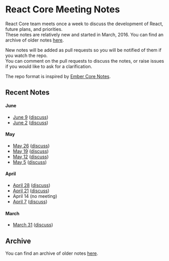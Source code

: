 # React Core Meeting Notes

React Core team meets once a week to discuss the development of React, future plans, and priorities.  
These notes are relatively new and started in March, 2016. You can find an archive of older notes [here](https://discuss.reactjs.org/c/meeting-notes).

New notes will be added as pull requests so you will be notified of them if you watch the repo.  
You can comment on the pull requests to discuss the notes, or raise issues if you would like to ask for a clarification.

The repo format is inspired by [Ember Core Notes](https://github.com/emberjs/core-notes).

## Recent Notes

#### June

* [June 9](https://github.com/reactjs/core-notes/blob/master/2016-06/june-09.md) ([discuss](https://github.com/reactjs/core-notes/pull/19))
* [June 2](https://github.com/reactjs/core-notes/blob/master/2016-06/june-02.md) ([discuss](https://github.com/reactjs/core-notes/pull/18))

#### May

* [May 26](https://github.com/reactjs/core-notes/blob/master/2016-05/may-26.md) ([discuss](https://github.com/reactjs/core-notes/pull/17))
* [May 19](https://github.com/reactjs/core-notes/blob/master/2016-05/may-19.md) ([discuss](https://github.com/reactjs/core-notes/pull/15))
* [May 12](https://github.com/reactjs/core-notes/blob/master/2016-05/may-12.md) ([discuss](https://github.com/reactjs/core-notes/pull/14))
* [May 5](https://github.com/reactjs/core-notes/blob/master/2016-05/may-05.md) ([discuss](https://github.com/reactjs/core-notes/pull/13))

#### April

* [April 28](https://github.com/reactjs/core-notes/blob/master/2016-04/april-28.md) ([discuss](https://github.com/reactjs/core-notes/pull/10))
* [April 21](https://github.com/reactjs/core-notes/blob/master/2016-04/april-21.md) ([discuss](https://github.com/reactjs/core-notes/pull/8))
* April 14 (no meeting)
* [April 7](https://github.com/reactjs/core-notes/blob/master/2016-04/april-07.md) ([discuss](https://github.com/reactjs/core-notes/pull/3))

#### March

* [March 31](https://github.com/reactjs/core-notes/blob/master/2016-03/march-31.md) ([discuss](https://github.com/reactjs/core-notes/pull/1))

## Archive

You can find an archive of older notes [here](https://discuss.reactjs.org/c/meeting-notes).
